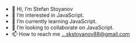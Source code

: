 - 👋 Hi, I’m Stefan Stoyanov
- 👀 I’m interested in JavaScript.
- 🌱 I’m currently learning JavaScript.
- 💞️ I’m looking to collaborate on JavaScript.
- 📫 How to reach me ...skstoyanov88@gmail.com

<!---
iamstefanstoyanov/iamstefanstoyanov is a ✨ special ✨ repository because its `README.md` (this file) appears on your GitHub profile.
You can click the Preview link to take a look at your changes.
--->
